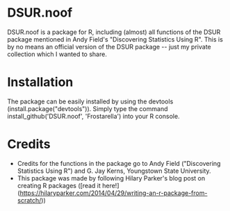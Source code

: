 # DSUR.noof
DSUR.noof is a package for R, including (almost) all functions of the DSUR package mentioned in Andy Field's "Discovering Statistics Using R". This is by no means an official version of the DSUR package -- just my private collection which I wanted to share.

# Installation
The package can be easily installed by using the devtools (install.package("devtools")).
Simply type the command install_github('DSUR.noof', 'Frostarella') into your R console.

# Credits
* Credits for the functions in the package go to Andy Field ("Discovering Statistics Using R") and G. Jay Kerns, Youngstown State University.
* This package was made by following Hilary Parker's blog post on creating R packages ([read it here!] (https://hilaryparker.com/2014/04/29/writing-an-r-package-from-scratch/))
